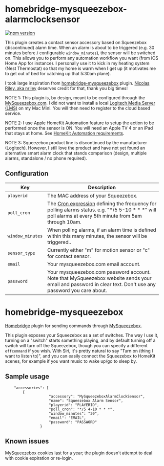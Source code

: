 # homebridge-mysqueezebox-alarmclocksensor

[![npm version](https://badge.fury.io/js/homebridge-mysqueezebox-alarmclocksensor.svg)](https://badge.fury.io/js/homebridge-mysqueezebox-alarmclocksensor)

This plugin creates a contact sensor accessory based on Squeezebox (discontinued) alarm time. When an alarm is about to be triggered (e.g. 30 minutes before / configurable `window_minutes`), the sensor will be switched on. This allows you to perform any automation workflow you want (from iOS Home App for instance). I personally use it to kick in my heating system (Nest Thermostat) so that my home is warm when I get up (it motivates me to get out of bed for catching up that 5:30am plane).

I took large inspiration from [homebridge-mysqueezebox](https://github.com/nriley/homebridge-mysqueezebox) plugin. [Nicolas Riley, aka nriley](https://github.com/nriley) deserves credit for that, thank you big times!

NOTE 1: This plugin is, by design, meant to be configured through the [MySqueezebox.com](http://mysqueezebox.com). I did not want to install a local [Logitech Media Server (LMS)](https://en.wikipedia.org/wiki/Logitech_Media_Server) on my Mac Mini. You will then need to register to the cloud based service.

NOTE 2: I use Apple HomeKit Automation feature to setup the action to be performed once the sensor is ON. You will need an Apple TV 4 or an iPad that stays at home. See [HomeKit Automation requirements](https://support.apple.com/en-us/HT207057).

NOTE 3: Squeezebox product line is discontinued by the manufacturer (Logitech). However, I still love the product and have not yet found an alternative smart alarm clock that stands comparison (design, multiple alarms, standalone / no phone required).

## Configuration

| Key | Description |
| --- | --- |
| `playerid` | The MAC address of your Squeezebox.|
| `poll_cron` | The [Cron expression](https://www.npmjs.com/package/node-cron#cron-syntax) defining the frequency for polling alarms status. e.g. "*/5 5-10 * * *" will poll alarms at every 5th minute from 5am through 10am.|
| `window_minutes` | When polling alarms, if an alarm time is defined within this many minutes, the sensor will be triggered.. |
| `sensor_type	` | Currently either "m" for motion sensor or "c" for contact sensor. |
| `email` | Your mysqueezebox.com email account. |
| `password` | Your mysqueezebox.com password account. Note that MySqueezebox website sends your email and password in clear text.  Don't use any password you care about.|

# homebridge-mysqueezebox
[Homebridge](https://github.com/nfarina/homebridge) plugin for sending commands through [MySqueezebox](http://mysqueezebox.com/).

This plugin exposes your Squeezebox as a set of switches.  The way I use it, turning on a "switch" starts something playing, and by default turning off a switch will turn off the Squeezebox, though you can specify a different `offcommand` if you wish.  With Siri, it's pretty natural to say "Turn on (thing I want to listen to)", and you can easily connect the Squeezebox to HomeKit scenes, for example if you want music to wake up/go to sleep by.

## Sample usage
```
    "accessories": [
        {
					"accessory": "MySqueezeboxAlarmClockSensor",
					"name": "Squeezebox Alarm Sensor",
					"playerid": "PLAYERID",
					"poll_cron": "*/5 4-10 * * *",
					"window_minutes": "30",
					"email": "EMAIL",
					"password": "PASSWORD"
				}
```

## Known issues
MySqueezebox cookies last for a year; the plugin doesn't attempt to deal with cookie expiration or re-login.
